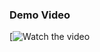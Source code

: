 ### Demo Video

[![Watch the video]([https://drive.google.com/file/d/1keme6v8ZLkTmKvtVFqJ_yEo7pa21BWgY/view?usp=drive_link](https://drive.google.com/file/d/1keme6v8ZLkTmKvtVFqJ_yEo7pa21BWgY/view?usp=drive_link))
